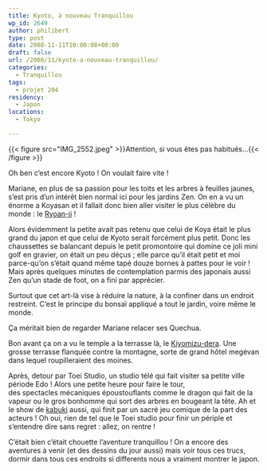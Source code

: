 ```yaml
---
title: Kyoto, à nouveau Tranquillou
wp_id: 2649
author: philibert
type: post
date: 2008-11-11T10:00:08+00:00
draft: false
url: /2008/11/kyoto-a-nouveau-tranquillou/
categories:
  - Tranquillou
tags:
  - projet 204
residency:
  - Japon
locations:
  - Tokyo

---
```


{{< figure src="IMG_2552.jpeg" >}}Attention, si vous êtes pas habitués...{{< /figure >}}

Oh ben c&rsquo;est encore Kyoto ! On voulait faire vite !

Mariane, en plus de sa passion pour les toits et les arbres à feuilles jaunes, s&rsquo;est pris d&rsquo;un intérêt bien normal ici pour les jardins Zen. On en a vu un énorme a Koyasan et il fallait donc bien aller visiter le plus célèbre du monde : le <a title="Ryoan Ji" href="https://fr.wikipedia.org/wiki/Ryōan-ji" target="_blank">Ryoan-ji</a> !

Alors évidemment la petite avait pas retenu que celui de Koya était le plus grand du japon et que celui de Kyoto serait forcément plus petit. Donc les chaussettes se balancant depuis le petit promontoire qui domine ce joli mini golf en gravier, on était un peu déçus ; elle parce qu&rsquo;il était petit et moi parce-qu&rsquo;on s&rsquo;était quand même tapé douze bornes à pattes pour le voir ! Mais après quelques minutes de contemplation parmis des japonais aussi Zen qu&rsquo;un stade de foot, on a fini par apprécier.
  
Surtout que cet art-là vise à réduire la nature, à la confiner dans un endroit restreint. C&rsquo;est le principe du bonsaï appliqué a tout le jardin, voire même le monde.
  
Ça méritait bien de regarder Mariane relacer ses Quechua.

Bon avant ça on a vu le temple a la terrasse là, le <a href="https://fr.wikipedia.org/wiki/Kiyomizu-dera" target="_blank">Kiyomizu-dera</a>. Une grosse terrasse flanquée contre la montagne, sorte de grand hôtel megévan dans lequel roupilleraient des moines.

Après, detour par Toei Studio, un studio télé qui fait visiter sa petite ville période Edo ! Alors une petite heure pour faire le tour, des spectacles mécaniques époustouflants comme le dragon qui fait de la vapeur ou le gros bonhomme qui sort des arbres en bougeant la tête. Ah et le show de <a href="https://fr.wikipedia.org/wiki/Kabuki" target="_blank">kabuki</a> aussi, qui finit par un sacré jeu comique de la part des acteurs ! Oh oui, rien de tel que le Toei studio pour finir un périple et s&rsquo;entendre dire sans regret : allez, on rentre !

C&rsquo;était bien c&rsquo;était chouette l&rsquo;aventure tranquillou ! On a encore des aventures à venir (et des dessins du jour aussi) mais voir tous ces trucs, dormir dans tous ces endroits si differents nous a vraiment montrer le japon.